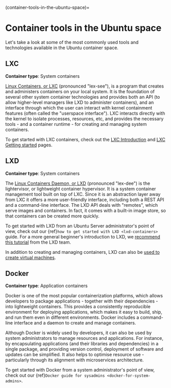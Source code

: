 (container-tools-in-the-ubuntu-space)=
# Container tools in the Ubuntu space

Let's take a look at some of the most commonly used tools and technologies available in the Ubuntu container space.

## LXC

**Container type**: System containers

[Linux Containers, or LXC](https://linuxcontainers.org/) (pronounced "lex-see"), is a program that creates and administers containers on your local system. It is the foundation of several other system container technologies and provides both an API (to allow higher-level managers like LXD to administer containers), and an interface through which the user can interact with kernel containment features (often called the "userspace interface"). LXC interacts directly with the kernel to isolate processes, resources, etc, and provides the necessary tools - and a container runtime - for creating and managing system containers.

To get started with LXC containers, check out the [LXC Introduction](https://linuxcontainers.org/lxc/introduction/) and [LXC Getting started](https://linuxcontainers.org/lxc/getting-started/) pages.

## LXD

**Container type**: System containers

The [Linux Containers Daemon, or LXD](https://ubuntu.com/lxd) (pronounced "lex-dee") is the lightervisor, or lightweight container hypervisor. It is a system container management tool built on top of LXC. Since it is an abstraction layer away from LXC it offers a more user-friendly interface, including both a REST API and a command-line interface. The LXD API deals with "remotes", which serve images and containers. In fact, it comes with a built-in image store, so that containers can be created more quickly. 

To get started with LXD from an Ubuntu Server administrator's point of view, check out our {ref}`how to get started with LXD <lxd-containers>` guide. For a more general beginner's introduction to LXD, we [recommend this tutorial](https://documentation.ubuntu.com/lxd/en/latest/tutorial/) from the LXD team.

In addition to creating and managing containers, LXD can also be [used to create virtual machines](https://documentation.ubuntu.com/lxd/en/latest/howto/instances_create/#launch-a-virtual-machine).

## Docker

**Container type**: Application containers

Docker is one of the most popular containerization platforms, which allows developers to package applications - together with their dependencies - into lightweight containers. This provides a consistently reproducible environment for deploying applications, which makes it easy to build, ship, and run them even in different environments. Docker includes a command-line interface and a daemon to create and manage containers.

Although Docker is widely used by developers, it can also be used by system administrators to manage resources and applications. For instance, by encapsulating applications (and their libraries and dependencies) in a single package, and providing version control, deployment of software and updates can be simplified. It also helps to optimise resource use - particularly through its alignment with microservices architecture.

To get started with Docker from a system administrator's point of view, check out our {ref}`Docker guide for sysadmins <docker-for-system-admins>`.
